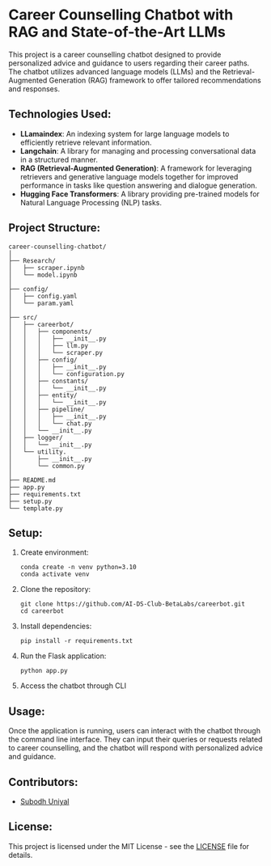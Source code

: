 # Career Counselling Chatbot with RAG and State-of-the-Art LLMs

This project is a career counselling chatbot designed to provide personalized advice and guidance to users regarding their career paths. The chatbot utilizes advanced language models (LLMs) and the Retrieval-Augmented Generation (RAG) framework to offer tailored recommendations and responses. 

## Technologies Used:

- **LLamaindex**: An indexing system for large language models to efficiently retrieve relevant information.
- **Langchain**: A library for managing and processing conversational data in a structured manner.
- **RAG (Retrieval-Augmented Generation)**: A framework for leveraging retrievers and generative language models together for improved performance in tasks like question answering and dialogue generation.
- **Hugging Face Transformers**: A library providing pre-trained models for Natural Language Processing (NLP) tasks.

## Project Structure:

```
career-counselling-chatbot/
│
├── Research/
│   ├── scraper.ipynb
│   └── model.ipynb
│
├── config/
│   ├── config.yaml
│   └── param.yaml
│
├── src/
│   ├── careerbot/
│   │   ├── components/
│   │   │   ├── __init__.py
│   │   │   ├── llm.py
│   │   │   └── scraper.py
│   │   ├── config/
│   │   │   ├── __init__.py
│   │   │   └── configuration.py
│   │   ├── constants/
│   │   │   └── __init__.py
│   │   ├── entity/
│   │   │   └── __init__.py
│   │   ├── pipeline/
│   │   │   ├── __init__.py
│   │   │   └── chat.py
│   │   └── __init__.py
│   ├── logger/
│   │   └── __init__.py
│   └── utility.
│       ├── __init__.py
│       └── common.py
│
├── README.md
├── app.py
├── requirements.txt
├── setup.py
└── template.py
```

## Setup:

1. Create environment:

   ```
   conda create -n venv python=3.10
   conda activate venv
   ```

2. Clone the repository:

   ```
   git clone https://github.com/AI-DS-Club-BetaLabs/careerbot.git
   cd careerbot
   ```

3. Install dependencies:

   ```
   pip install -r requirements.txt
   ```

4. Run the Flask application:

   ```
   python app.py
   ```

5. Access the chatbot through CLI

## Usage:

Once the application is running, users can interact with the chatbot through the command line interface. They can input their queries or requests related to career counselling, and the chatbot will respond with personalized advice and guidance.

## Contributors:

- [Subodh Uniyal](https://github.com/Subodh7976)

## License:

This project is licensed under the MIT License - see the [LICENSE](LICENSE) file for details.